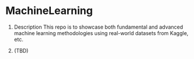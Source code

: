 # MachineLearning
1. Description
   This repo is to showcase both fundamental and advanced machine learning methodologies using real-world datasets from Kaggle, etc.

2. (TBD)
